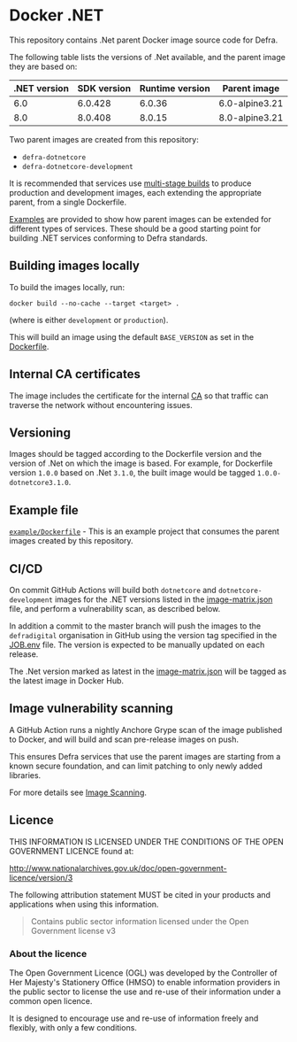# Docker .NET

This repository contains .Net parent Docker image source code for Defra.

The following table lists the versions of .Net available, and the parent image they are based on:

| .NET version | SDK version | Runtime version | Parent image   |
| ------------ |-------------|---------------- | -------------- |
| 6.0          | 6.0.428     | 6.0.36          | 6.0-alpine3.21 |
| 8.0          | 8.0.408     | 8.0.15          | 8.0-alpine3.21 |

Two parent images are created from this repository:

- `defra-dotnetcore`
- `defra-dotnetcore-development`

It is recommended that services use [multi-stage builds](https://docs.docker.com/develop/develop-images/multistage-build) to produce production and development images, each extending the appropriate parent, from a single Dockerfile.

[Examples](./example) are provided to show how parent images can be extended for different types of services. These should be a good starting point for building .NET services conforming to Defra standards.

## Building images locally

To build the images locally, run:
```
docker build --no-cache --target <target> .
```
(where <target> is either `development` or `production`).

This will build an image using the default `BASE_VERSION` as set in the [Dockerfile](Dockerfile).

## Internal CA certificates

The image includes the certificate for the internal [CA](https://en.wikipedia.org/wiki/Certificate_authority) so that traffic can traverse the network without encountering issues.

## Versioning

Images should be tagged according to the Dockerfile version and the version of .Net on which the image is based. For example, for Dockerfile version `1.0.0` based on .Net `3.1.0`, the built image would be tagged `1.0.0-dotnetcore3.1.0`.

## Example file

[`example/Dockerfile`](example/Dockerfile) - This is an example project that consumes the parent images created by this repository.

## CI/CD

On commit GitHub Actions will build both `dotnetcore` and `dotnetcore-development` images for the .NET versions listed in the [image-matrix.json](image-matrix.json) file, and perform a vulnerability scan, as described below. 

In addition a commit to the master branch will push the images to the `defradigital` organisation in GitHub using the version tag specified in the [JOB.env](JOB.env) file. The version is expected to be manually updated on each release.

The .Net version marked as latest in the [image-matrix.json](image-matrix.json) will be tagged as the latest image in Docker Hub.

## Image vulnerability scanning

A GitHub Action runs a nightly Anchore Grype scan of the image published to Docker, and will build and scan pre-release images on push.

This ensures Defra services that use the parent images are starting from a known secure foundation, and can limit patching to only newly added libraries.

 For more details see [Image Scanning](IMAGE_SCANNING.md).

## Licence

THIS INFORMATION IS LICENSED UNDER THE CONDITIONS OF THE OPEN GOVERNMENT LICENCE found at:

<http://www.nationalarchives.gov.uk/doc/open-government-licence/version/3>

The following attribution statement MUST be cited in your products and applications when using this information.

> Contains public sector information licensed under the Open Government license v3

### About the licence

The Open Government Licence (OGL) was developed by the Controller of Her Majesty's Stationery Office (HMSO) to enable information providers in the public sector to license the use and re-use of their information under a common open licence.

It is designed to encourage use and re-use of information freely and flexibly, with only a few conditions.
